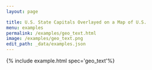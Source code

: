 ```yaml
---
layout: page

title: U.S. State Capitals Overlayed on a Map of U.S.
menu: examples
permalink: /examples/geo_text.html
image: /examples/geo_text.png
edit_path: _data/examples.json
---
```




{% include example.html spec='geo_text'%}
